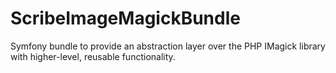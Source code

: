 # ScribeImageMagickBundle

Symfony bundle to provide an abstraction layer over the PHP IMagick library with higher-level, reusable functionality.